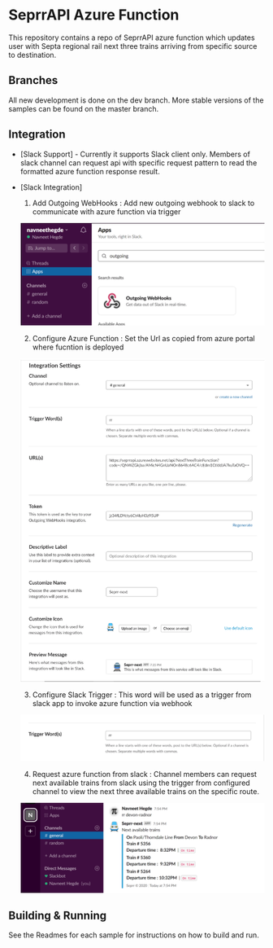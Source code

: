 # SeprrAPI Azure Function
This repository contains a repo of SeprrAPI azure function which updates user with Septa regional rail next three trains arriving from specific source to destination.

## Branches
All new development is done on the dev branch. More stable versions of the samples can be found on the master branch.

## Integration
* [Slack Support] - Currently it supports Slack client only. Members of slack channel can request api with specific request pattern to read the formatted azure function response result.

* [Slack Integration] 
  
  1.  Add Outgoing WebHooks : Add new outgoing webhook to slack to communicate with azure function via trigger

     ![Image of Yaktocat](https://github.com/NavneetHegde/SeprrAPI/blob/dev/SeprrAPI/Images/AddWebHookApp.png?raw=true)
      
  2.  Configure Azure Function : Set the Url as copied from azure portal where fucntion is deployed 
    
     ![Image of Yaktocat](https://github.com/NavneetHegde/SeprrAPI/blob/dev/SeprrAPI/Images/ConfigureWebHook.png?raw=true)
 
  3.  Configure Slack Trigger : This word will be used as a trigger from slack app to invoke azure function via webhook
    
     ![Image of Yaktocat](https://github.com/NavneetHegde/SeprrAPI/blob/dev/SeprrAPI/Images/ConfigureTrigger.png?raw=true)
      
  4.  Request azure function from slack : Channel members can request next available trains from slack using the trigger from configured 
      channel to view the next three available trains on the specific route.
    
     ![Image of Yaktocat](https://github.com/NavneetHegde/SeprrAPI/blob/dev/SeprrAPI/Images/SlackPayload.png?raw=true)
    
    
    
    

  
  


## Building & Running

See the Readmes for each sample for instructions on how to build and run.
